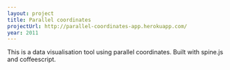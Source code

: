 ```yaml
---
layout: project 
title: Parallel coordinates
projectUrl: http://parallel-coordinates-app.herokuapp.com/
year: 2011
---
```


This is a data visualisation tool using parallel coordinates.
Built with spine.js and coffeescript.
